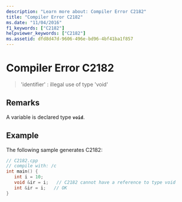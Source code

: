 ```yaml
---
description: "Learn more about: Compiler Error C2182"
title: "Compiler Error C2182"
ms.date: "11/04/2016"
f1_keywords: ["C2182"]
helpviewer_keywords: ["C2182"]
ms.assetid: dfd8d47d-9606-496e-bd96-4bf41ba1f857
---
```

# Compiler Error C2182

> 'identifier' : illegal use of type 'void'

## Remarks

A variable is declared type **`void`**.

## Example

The following sample generates C2182:

```cpp
// C2182.cpp
// compile with: /c
int main() {
   int i = 10;
   void &ir = i;   // C2182 cannot have a reference to type void
   int &ir = i;   // OK
}
```
